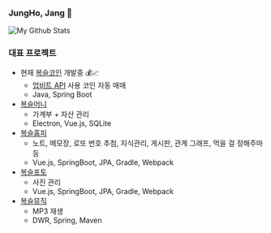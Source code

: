 ### JungHo, Jang 👋

![My Github Stats](https://github-readme-stats.vercel.app/api?username=setvect&show_icons=true)

### 대표 프로젝트
- 현재 [복슬코인](https://github.com/setvect/BokslCoin/tree/develop) 개발중 💰📈
  - [업비트 API](https://docs.upbit.com) 사용 코인 자동 매매
  - Java, Spring Boot
- [복슬머니](https://github.com/setvect/BokslMoneyApp)
  - 가계부 + 자산 관리
  - Electron, Vue.js, SQLite
- [복슬홈피](https://github.com/setvect/BokslPortal)
  - 노트, 메모장, 로또 번호 추첨, 지식관리, 게시판, 관계 그래프, 먹을 걸 정해주마 등
  - Vue.js, SpringBoot, JPA, Gradle, Webpack
- [복슬포토](https://github.com/setvect/BokslPortal)
  - 사진 관리
  - Vue.js, SpringBoot, JPA, Gradle, Webpack
- [복슬뮤직](https://github.com/setvect/BokslMusic)
  - MP3 재생
  - DWR, Spring, Maven
